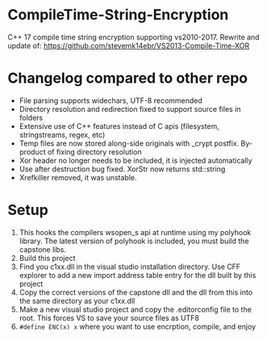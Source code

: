 # CompileTime-String-Encryption
C++ 17 compile time string encryption supporting vs2010-2017. Rewrite and update of: https://github.com/stevemk14ebr/VS2013-Compile-Time-XOR

# Changelog compared to other repo
- File parsing supports widechars, UTF-8 recommended
- Directory resolution and redirection fixed to support source files in folders
- Extensive use of C++ features instead of C apis (filesystem, stringstreams, regex, etc)
- Temp files are now stored along-side originals with _crypt postfix. By-product of fixing directory resolution
- Xor header no longer needs to be included, it is injected automatically
- Use after destruction bug fixed. XorStr now returns std::string
- Xrefkiller removed, it was unstable.

# Setup
1) This hooks the compilers wsopen_s api at runtime using my polyhook library. The latest version of polyhook is included, you must build the capstone libs.
2) Build this project
3) Find you c1xx.dll in the visual studio installation directory. Use CFF explorer to add a new import address table entry for the dll built by this project
4) Copy the correct versions of the capstone dll and the dll from this into the same directory as your c1xx.dll
5) Make a new visual studio project and copy the .editorconfig file to the root. This forces VS to save your source files as UTF8
6) `#define ENC(x) x` where you want to use encrption, compile, and enjoy
